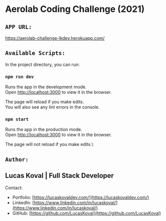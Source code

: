 # Aerolab Coding Challenge (2021)

## `APP URL:`

https://aerolab-challenge-lkdev.herokuapp.com/

## `Available Scripts:`

In the project directory, you can run:

### `npm run dev`

Runs the app in the development mode.\
Open [http://localhost:3000](http://localhost:3000) to view it in the browser.

The page will reload if you make edits.\
You will also see any lint errors in the console.

### `npm start`

Runs the app in the production mode.\
Open [http://localhost:3000](http://localhost:3000) to view it in the browser.

The page will not reload if you make edits.\

## `Author:`

## Lucas Koval | Full Stack Developer

Contact:

- Portfolio: [https://lucaskovaldev.com/](https://lucaskovaldev.com/)
- LinkedIn: [https://www.linkedin.com/in/lucaskoval/](https://www.linkedin.com/in/lucaskoval/)
- GitHub: [https://github.com/LucasKoval](https://github.com/LucasKoval)
